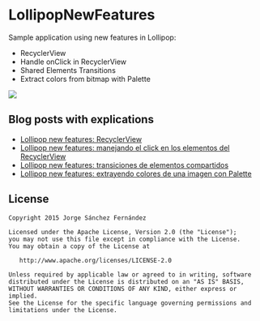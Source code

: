 # LollipopNewFeatures
Sample application using new features in Lollipop:
* RecyclerView
* Handle onClick in RecyclerView
* Shared Elements Transitions
* Extract colors from bitmap with Palette

![](http://4.bp.blogspot.com/-bfhFmr1b6Lk/VWGJtJKEtMI/AAAAAAAADB0/FLocOoKDBE4/s320/Lollipop_Palette.gif)

Blog posts with explications
---------------------------
* [Lollipop new features: RecyclerView](http://xurxodeveloper.blogspot.com.es/2015/05/lollipop-new-features-recyclerview.html)
* [Lollipop new features: manejando el click en los elementos del RecyclerView](http://xurxodeveloper.blogspot.com.es/2015/05/lollipop-new-features-manejando-el-click-en-los-elementos-del-recyclerview.html)
* [Lollipop new features: transiciones de elementos compartidos](http://xurxodeveloper.blogspot.com.es/2015/05/lollipop-new-features-transiciones-de-elementos-compartidos.html)
* [Lollipop new features: extrayendo colores de una imagen con Palette](http://xurxodeveloper.blogspot.com/2015/05/lollipop-new-features-extrayendo-colores-de-una-imagen-con-palette.html)

License
-------

    Copyright 2015 Jorge Sánchez Fernández

    Licensed under the Apache License, Version 2.0 (the "License");
    you may not use this file except in compliance with the License.
    You may obtain a copy of the License at

       http://www.apache.org/licenses/LICENSE-2.0

    Unless required by applicable law or agreed to in writing, software
    distributed under the License is distributed on an "AS IS" BASIS,
    WITHOUT WARRANTIES OR CONDITIONS OF ANY KIND, either express or implied.
    See the License for the specific language governing permissions and
    limitations under the License.






